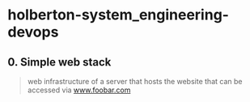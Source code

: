 # holberton-system_engineering-devops

## 0. Simple web stack

 > web infrastructure of a server that hosts the website that can be accessed via www.foobar.com

